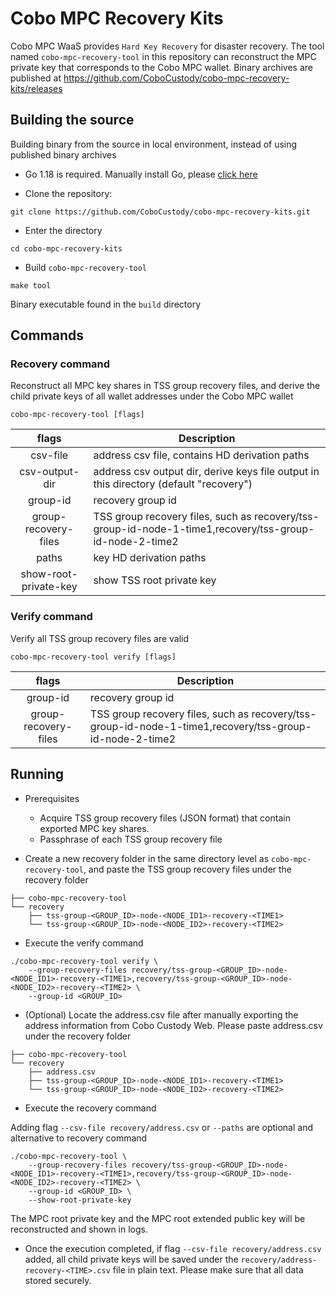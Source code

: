 # Cobo MPC Recovery Kits

Cobo MPC WaaS provides `Hard Key Recovery` for disaster recovery. The tool named `cobo-mpc-recovery-tool`
in this repository can reconstruct the MPC private key that corresponds to the Cobo MPC wallet.
Binary archives are published at https://github.com/CoboCustody/cobo-mpc-recovery-kits/releases

## Building the source

Building binary from the source in local environment, instead of using published binary archives

* Go 1.18 is required. Manually install Go, please [click here](https://go.dev/doc/install)

* Clone the repository:

```
git clone https://github.com/CoboCustody/cobo-mpc-recovery-kits.git
```
* Enter the directory
```
cd cobo-mpc-recovery-kits
```

* Build `cobo-mpc-recovery-tool`
```
make tool
```
Binary executable found in the `build` directory

## Commands

### Recovery command

Reconstruct all MPC key shares in TSS group recovery files, and derive the child private keys of all wallet addresses under the Cobo MPC wallet

```
cobo-mpc-recovery-tool [flags]
```
|         flags         | Description                                                                                             |
|:---------------------:|---------------------------------------------------------------------------------------------------------|
|       csv-file        | address csv file, contains HD derivation paths                                                          |
|    csv-output-dir     | address csv output dir, derive keys file output in this directory (default "recovery")                  |
|       group-id        | recovery group id                                                                                       |
| group-recovery-files  | TSS group recovery files, such as recovery/tss-group-id-node-1-time1,recovery/tss-group-id-node-2-time2 |
|         paths         | key HD derivation paths                                                                                 |
| show-root-private-key | show TSS root private key                                                                               |

### Verify command

Verify all TSS group recovery files are valid

```
cobo-mpc-recovery-tool verify [flags]
```

|        flags         | Description                                                                                             |
|:--------------------:|---------------------------------------------------------------------------------------------------------|
|       group-id       | recovery group id                                                                                       |
| group-recovery-files | TSS group recovery files, such as recovery/tss-group-id-node-1-time1,recovery/tss-group-id-node-2-time2 |

## Running

* Prerequisites

  * Acquire TSS group recovery files (JSON format) that contain exported MPC key shares.
  * Passphrase of each TSS group recovery file

* Create a new recovery folder in the same directory level as `cobo-mpc-recovery-tool`, and paste the TSS group recovery files
under the recovery folder

```
├── cobo-mpc-recovery-tool
└── recovery
    ├── tss-group-<GROUP_ID>-node-<NODE_ID1>-recovery-<TIME1>
    └── tss-group-<GROUP_ID>-node-<NODE_ID2>-recovery-<TIME2>
```

* Execute the verify command

```
./cobo-mpc-recovery-tool verify \
    --group-recovery-files recovery/tss-group-<GROUP_ID>-node-<NODE_ID1>-recovery-<TIME1>,recovery/tss-group-<GROUP_ID>-node-<NODE_ID2>-recovery-<TIME2> \
    --group-id <GROUP_ID>
```

* (Optional) Locate the address.csv file after manually exporting the address information from Cobo Custody Web.
Please paste address.csv under the recovery folder
```
├── cobo-mpc-recovery-tool
└── recovery
    ├── address.csv
    ├── tss-group-<GROUP_ID>-node-<NODE_ID1>-recovery-<TIME1>
    └── tss-group-<GROUP_ID>-node-<NODE_ID2>-recovery-<TIME2>
```

* Execute the recovery command

Adding flag `--csv-file recovery/address.csv` or `--paths` are optional and alternative to recovery command

```
./cobo-mpc-recovery-tool \
    --group-recovery-files recovery/tss-group-<GROUP_ID>-node-<NODE_ID1>-recovery-<TIME1>,recovery/tss-group-<GROUP_ID>-node-<NODE_ID2>-recovery-<TIME2> \
    --group-id <GROUP_ID> \
    --show-root-private-key
```
The MPC root private key and the MPC root extended public key will be reconstructed and shown in logs.

* Once the execution completed, if flag `--csv-file recovery/address.csv` added, all child private keys will be saved
under the `recovery/address-recovery-<TIME>.csv` file in plain text.
Please make sure that all data stored securely.
